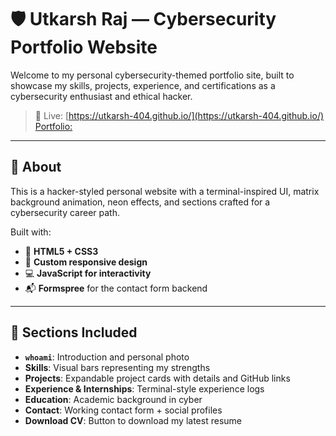 # 🛡️ Utkarsh Raj — Cybersecurity Portfolio Website

Welcome to my personal cybersecurity-themed portfolio site, built to showcase my skills, projects, experience, and certifications as a cybersecurity enthusiast and ethical hacker.

> 🔗 Live: [https://utkarsh-404.github.io/](https://utkarsh-404.github.io/)
[Portfolio:](asset/web.png)
---

## 🧠 About

This is a hacker-styled personal website with a terminal-inspired UI, matrix background animation, neon effects, and sections crafted for a cybersecurity career path.

Built with:
- 🧬 **HTML5 + CSS3**
- 🎨 **Custom responsive design**
- 💻 **JavaScript for interactivity**
- 📬 **Formspree** for the contact form backend

---

## 📂 Sections Included

- **`whoami`**: Introduction and personal photo
- **Skills**: Visual bars representing my strengths
- **Projects**: Expandable project cards with details and GitHub links
- **Experience & Internships**: Terminal-style experience logs
- **Education**: Academic background in cyber
- **Contact**: Working contact form + social profiles
- **Download CV**: Button to download my latest resume
